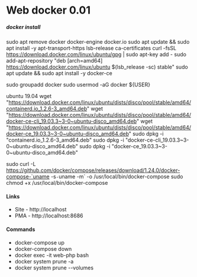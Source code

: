 # Web docker 0.01

##### docker install 

sudo apt remove docker docker-engine docker.io
sudo apt update && sudo apt install -y apt-transport-https lsb-release ca-certificates
curl -fsSL https://download.docker.com/linux/ubuntu/gpg | sudo apt-key add -
sudo add-apt-repository "deb [arch=amd64] https://download.docker.com/linux/ubuntu $(lsb_release -sc) stable"
sudo apt update && sudo apt install -y docker-ce

sudo groupadd docker
sudo usermod -aG docker ${USER}


ubuntu 19.04
wget "https://download.docker.com/linux/ubuntu/dists/disco/pool/stable/amd64/containerd.io_1.2.6-3_amd64.deb"
wget "https://download.docker.com/linux/ubuntu/dists/disco/pool/stable/amd64/docker-ce-cli_19.03.3~3-0~ubuntu-disco_amd64.deb"
wget "https://download.docker.com/linux/ubuntu/dists/disco/pool/stable/amd64/docker-ce_19.03.3~3-0~ubuntu-disco_amd64.deb"
sudo dpkg -i "containerd.io_1.2.6-3_amd64.deb"
sudo dpkg -i "docker-ce-cli_19.03.3~3-0~ubuntu-disco_amd64.deb"
sudo dpkg -i "docker-ce_19.03.3~3-0~ubuntu-disco_amd64.deb"

sudo curl -L https://github.com/docker/compose/releases/download/1.24.0/docker-compose-`uname -s`-`uname -m` -o /usr/local/bin/docker-compose
sudo chmod +x /usr/local/bin/docker-compose


#### Links
* Site - http://localhost
* PMA - http://localhost:8686

#### Сommands
* docker-compose up
* docker-compose down
* docker exec -it web-php bash
* docker system prune -a
* docker system prune --volumes
